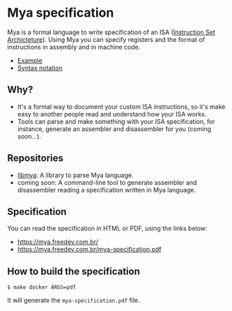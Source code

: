 # Mya specification

Mya is a formal language to write specification of an ISA ([Instruction Set Archicteture]). Using
Mya you can specify registers and the format of instructions in assembly and in machine code.

* [Example](src/example.mya)
* [Syntax notation](src/syntax.wsn)

[Instruction Set Archicteture]: https://en.wikipedia.org/wiki/Instruction_set_architecture

## Why?

* It's a formal way to document your custom ISA instructions, so it's make easy to another people
  read and understand how your ISA works.
* Tools can parse and make something with your ISA specification, for instance, generate an
  assembler and disassembler for you (coming soon...).

## Repositories

- [libmya](https://github.com/mya-project/libmya): A library to parse Mya language.
- coming soon: A command-line tool to generate assembler and disassembler reading a specification written in Mya language.

## Specification

You can read the specification in HTML or PDF, using the links below:

* <https://mya.freedev.com.br/>
* <https://mya.freedev.com.br/mya-specification.pdf>

## How to build the specification

```console
$ make docker ARGS=pdf
```

It will generate the `mya-specification.pdf` file.
